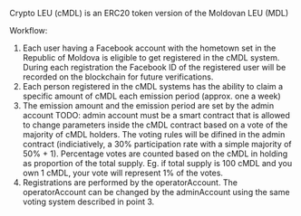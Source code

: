 Crypto LEU (cMDL) is an ERC20 token version of the Moldovan LEU (MDL)

Workflow:
1. Each user having a Facebook account with the hometown set in the Republic of Moldova is eligible to get registered in the cMDL system. During each registration the Facebook ID of the registered user will be recorded on the blockchain for future verifications.
2. Each person registered in the cMDL systems has the ability to claim a specific amount of cMDL each emission period (approx. one a week)
3. The emission amount and the emission period are set by the admin account
TODO: admin account must be a smart contract that is allowed to change parameters inside the cMDL contract based on a vote of the majority of cMDL holders. The voting rules will be difined in the admin contract (indiciatively, a 30% participation rate with a simple majority of 50% + 1). Percentage votes are counted based on the cMDL in holding as proportion of the total supply. Eg. if total supply is 100 cMDL and you own 1 cMDL, your vote will represent 1% of the votes.
4. Registrations are performed by the operatorAccount. The operatorAccount can be changed by the adminAccount using the same voting system described in point 3.




